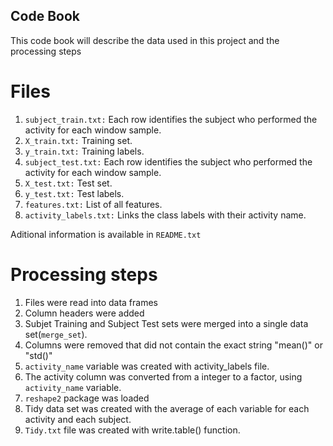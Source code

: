 ## Code Book

This code book will describe the data used in this project and the processing steps


# Files

 1. `subject_train.txt:` Each row identifies the subject who performed the activity for each window sample.
 2. `X_train.txt:` Training set.
 3. `y_train.txt:` Training labels.
 4. `subject_test.txt:` Each row identifies the subject who performed the activity for each window sample.
 5. `X_test.txt:` Test set.
 6. `y_test.txt:` Test labels.
 7. `features.txt:` List of all features.
 8. `activity_labels.txt:` Links the class labels with their activity name.
 
Aditional information is available in `README.txt`

# Processing steps

1. Files were read into data frames
2. Column headers were added
3. Subjet Training and Subject Test sets were merged into a single data set(`merge_set`).
4. Columns were removed that did not contain the exact string "mean()" or "std()"
5. `activity_name` variable was created with activity_labels file.
5. The activity column was converted from a integer to a factor, using `activity_name` variable.
6.  `reshape2` package was loaded
6. Tidy data set was created with the average of each variable for each activity and each subject.
7. `Tidy.txt` file was created with write.table() function. 
